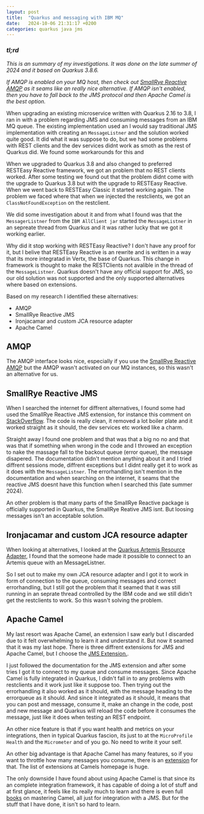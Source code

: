 ```yaml
---
layout: post
title:  "Quarkus and messaging with IBM MQ"
date:   2024-10-06 21:31:17 +0200
categories: quarkus java jms
---
```

### _tl;rd_

_This is an summary of my investigations. It was done on the late summer of 2024 and it based on Quarkus 3.8.6._

_If AMQP is enabled on your MQ host, then check out [SmallRye Reactive AMQP](https://quarkus.io/guides/amqp) as it seams like an really nice alternative. If AMQP isn't enabled, then you have to fall back to the JMS protocol and then Apache Camel is the best option._

When upgrading an existing microservice written with Quarkus 2.16 to 3.8, I ran in with a problem regarding JMS and consuming messages from an IBM MQ queue. The existing implementation used an I would say traditional JMS implementation with creating an `MessageListner` and the solution worked quite good. It did what it was suppose to do, but we had some problems with REST clients and the dev services didnt work as smoth as the rest of Quarkus did. We found some workarounds for this and 

When we upgraded to Quarkus 3.8 and also changed to preferred RESTEasy Reactive framework, we got an problem that no REST clients worked. After some testing we found out that the problem didnt come with the upgrade to Quarkus 3.8 but with the upgrade to RESTEasy Reactive. When we went back to RESTEasy Classic it started working again. The problem we faced where that when we injected the restclients, we got an `ClassNotFoundException` on the restclient.

We did some investigation about it and from what I found was that the `MessagerListner` from the `IBM AllClient jar` started the `MessageListner` in an sepreate thread from Quarkus and it was rather lucky that we got it working earlier.

Why did it stop working with RESTEasy Reactive? I don't have any proof for it, but I belive that RESTEasy Reactive is an rewrite and is written in a way that its more integratad in Vertx, the base of Quarkus. This change in framework is thought to make the RESTClients not avalible in the thread of the `MessageListner`. Quarkus doesn't have any official support for JMS, so our old solution was not supported and the only supported alternatives where based on extensions.

Based on my research I identified these alternatives:
- AMQP
- SmallRye Reactive JMS
- Ironjacamar and custom JCA resource adapter
- Apache Camel

## AMQP
The AMQP interface looks nice, especially if you use the [SmallRye Reactive AMQP](https://quarkus.io/guides/amqp) but the AMQP wasn't activated on our MQ instances, so this wasn't an alternative for us.

## SmallRye Reactive JMS
When I searched the internet for diffrent alternatives, I found some had used the SmallRye Reactive JMS extension, for instance this comment on [StackOverflow](https://stackoverflow.com/a/77625283). The code is really clean, it removed a lot boiler plate and it worked straight as it should, the dev services etc worked like a charm.

Straight away I found one problem and that was that a big no no and that was that if something when wrong in the code and I throwed an exception to nake the massage fall to the backout queue (error queue), the message disapered. The documentation didn't mention anything about it and I tried diffrent sessions mode, diffrent exceptions but I didnt really get it to work as it does with the `MessageListner`. The errorhandling isn't mention in the documentation and when searching on the internet, it seams that the reactive JMS doesnt have this function when I searched this (late summer 2024).

An other problem is that many parts of the SmallRye Reactive package is officially supported in Quarkus, the SmallRye Reative JMS isnt. But loosing messages isn't an acceptable solution.

## Ironjacamar and custom JCA resource adapter
When looking at alternatives, I looked at the [Quarkus Artemis Resource Adapter](https://docs.quarkiverse.io/quarkus-artemis/dev/quarkus-artemis-ra.html), I found that the someone hade made it possible to connect to an Artemis queue with an MessageListner.

So I set out to make my own JCA resource adapter and I got it to work in form of connection to the queue, consuming messages and correct errorhandling, but I still got the problem that it seamed that it was still running in an seprate thread controlled by the IBM code and we still didn't get the restclients to work. So this wasn't solving the problem.

## Apache Camel
My last resort was Apache Camel, an extension I saw early but I discarded due to it felt overwhelming to learn it and understand it. But now it seamed that it was my last hope. There is three diffrent extensions for JMS and Apache Camel, but I choose the [JMS Extension.](https://camel.apache.org/camel-quarkus/3.15.x/reference/extensions/jms.html).

I just followed the documentation for the JMS extension and after some tries I got it to connect to my queue and consume messages. Since Apache Camel is fully integrated in Quarkus, I didn't fall in to any problems with restclients and it work just like it suppose too. Then trying out the errorhandling it also worked as it should, with the message heading to the errorqueue as it should. And since it integrated as it should, it means that you can post and message, consume it, make an change in the code, post and new message and Quarkus will reload the code before it consumes the message, just like it does when testing an REST endpoint.

An other nice feature is that if you want health and metrics on your integrations, then in typical Quarkus fascion, its just to at the `MicroProfile Health` and the `Micrometer` and of you go. No need to write it your self.

An other big advantage is that Apache Camel has many features, so if you want to throttle how many messages you consume, there is an [extension](https://camel.apache.org/components/4.8.x/eips/throttle-eip.html) for that. The list of extensions at Camels homepage is huge.

The only downside I have found about using Apache Camel is that since its an complete integration framework, it has capable of doing a lot of stuff and at first glance, it feels like its really much to learn and there is even full [books](https://www.manning.com/books/camel-in-action-second-edition) on mastering Camel, all just for integration with a JMS. But for the stuff that I have done, it isn't so hard to learn.
